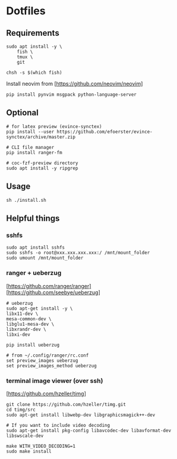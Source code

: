 # Dotfiles

## Requirements

```shell
sudo apt install -y \
    fish \
    tmux \
    git

chsh -s $(which fish)
```

Install neovim from [https://github.com/neovim/neovim]
```neovim
pip install pynvim msgpack python-language-server
```

## Optional

```shell
# for latex preview (evince-synctex)
pip install --user https://github.com/efoerster/evince-synctex/archive/master.zip

# CLI file manager
pip install ranger-fm

# coc-fzf-preview directory
sudo apt install -y ripgrep
```

## Usage

```shell
sh ./install.sh
```

## Helpful things

### sshfs

```shell
sudo apt install sshfs
sudo sshfs -o root@xxx.xxx.xxx.xxx:/ /mnt/mount_folder
sudo umount /mnt/mount_folder
```

### ranger + ueberzug

[https://github.com/ranger/ranger]  
[https://github.com/seebye/ueberzug]

```shell
# ueberzug
sudo apt-get install -y \
libx11-dev \
mesa-common-dev \
libglu1-mesa-dev \
libxrandr-dev \
libxi-dev

pip install ueberzug

# from ~/.config/ranger/rc.conf
set preview_images ueberzug
set preview_images_method ueberzug
```

### terminal image viewer (over ssh)

[https://github.com/hzeller/timg]

```shell
git clone https://github.com/hzeller/timg.git
cd timg/src
sudo apt-get install libwebp-dev libgraphicsmagick++-dev

# If you want to include video decoding
sudo apt-get install pkg-config libavcodec-dev libavformat-dev libswscale-dev

make WITH_VIDEO_DECODING=1
sudo make install
```
